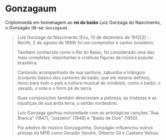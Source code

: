 # Gonzagaum

Criptomoeda em homenagem ao **rei do baião** Luiz Gonzaga do Nascimento, o Gonzagão (lê-se: `Gonzagaum`).

> Luiz Gonzaga do Nascimento (Exu, 13 de dezembro de 1912[2] – Recife, 2 de agosto de 1989) foi um compositor e cantor brasileiro.
>
> Também conhecido como o Rei do Baião, foi considerado uma das mais completas, importantes e criativas figuras da música popular brasileira.
>
> Cantando acompanhado de sua sanfona, zabumba e triângulo (conjunto básico dos cantores de baião, que ele mesmo definiu), 
> levou para todo o país a cultura musical do nordeste, como o baião, o xaxado, o xote e o forró pé de serra. 
>
> Suas composições também descreviam a pobreza, as tristezas e as injustiças de sua árida terra, o sertão nordestino.
>
> Luiz Gonzaga ganhou notoriedade com as antológicas canções "Asa Branca" (1947), "Juazeiro" (1948) e "Baião de Dois" (1950). 
>
> Pai adotivo do músico Gonzaguinha, Gonzagão influenciou outros artistas da MPB como Geraldo Vandré, Gilberto Gil e Caetano Veloso.


